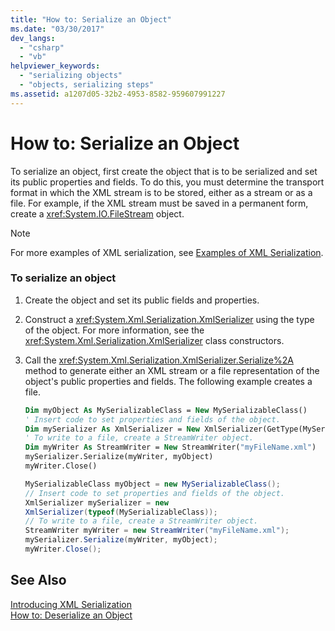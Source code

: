 ```yaml
---
title: "How to: Serialize an Object"
ms.date: "03/30/2017"
dev_langs: 
  - "csharp"
  - "vb"
helpviewer_keywords: 
  - "serializing objects"
  - "objects, serializing steps"
ms.assetid: a1207d05-32b2-4953-8582-959607991227
---
```

# How to: Serialize an Object
To serialize an object, first create the object that is to be serialized and set its public properties and fields. To do this, you must determine the transport format in which the XML stream is to be stored, either as a stream or as a file. For example, if the XML stream must be saved in a permanent form, create a <xref:System.IO.FileStream> object.  
  
> [!NOTE]
>  For more examples of XML serialization, see [Examples of XML Serialization](../../../docs/standard/serialization/examples-of-xml-serialization.md).  
  
### To serialize an object  
  
1. Create the object and set its public fields and properties.  
  
2. Construct a <xref:System.Xml.Serialization.XmlSerializer> using the type of the object. For more information, see the <xref:System.Xml.Serialization.XmlSerializer> class constructors.  
  
3. Call the <xref:System.Xml.Serialization.XmlSerializer.Serialize%2A> method to generate either an XML stream or a file representation of the object's public properties and fields. The following example creates a file.  
  
   ```vb  
   Dim myObject As MySerializableClass = New MySerializableClass()  
   ' Insert code to set properties and fields of the object.  
   Dim mySerializer As XmlSerializer = New XmlSerializer(GetType(MySerializableClass))  
   ' To write to a file, create a StreamWriter object.  
   Dim myWriter As StreamWriter = New StreamWriter("myFileName.xml")  
   mySerializer.Serialize(myWriter, myObject)  
   myWriter.Close()  
   ```  
  
   ```csharp  
   MySerializableClass myObject = new MySerializableClass();  
   // Insert code to set properties and fields of the object.  
   XmlSerializer mySerializer = new   
   XmlSerializer(typeof(MySerializableClass));  
   // To write to a file, create a StreamWriter object.  
   StreamWriter myWriter = new StreamWriter("myFileName.xml");  
   mySerializer.Serialize(myWriter, myObject);  
   myWriter.Close();  
   ```  
  
## See Also  
 [Introducing XML Serialization](../../../docs/standard/serialization/introducing-xml-serialization.md)  
 [How to: Deserialize an Object](../../../docs/standard/serialization/how-to-deserialize-an-object.md)
